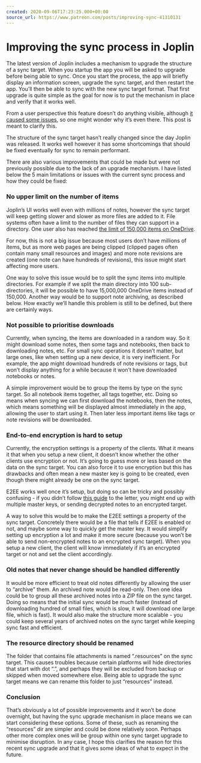 ```yaml
---
created: 2020-09-06T17:23:25.000+00:00
source_url: https://www.patreon.com/posts/improving-sync-41310131
---
```


# Improving the sync process in Joplin

The latest version of Joplin includes a mechanism to upgrade the structure of a sync target. When you startup the app you will be asked to upgrade before being able to sync. Once you start the process, the app will briefly display an information screen, upgrade the sync target, and then restart the app. You’ll then be able to sync with the new sync target format. That first upgrade is quite simple as the goal for now is to put the mechanism in place and verify that it works well.

From a user perspective this feature doesn’t do anything visible, although [it caused some issues](https://github.com/laurent22/joplin/issues/3692#issuecomment-685679213), so one might wonder why it’s even there. This post is meant to clarify this.

The structure of the sync target hasn’t really changed since the day Joplin was released. It works well however it has some shortcomings that should be fixed eventually for sync to remain performant.

There are also various improvements that could be made but were not previously possible due to the lack of an upgrade mechanism. I have listed below the 5 main limitations or issues with the current sync process and how they could be fixed:

### No upper limit on the number of items

Joplin’s UI works well even with millions of notes, however the sync target will keep getting slower and slower as more files are added to it. File systems often have a limit to the number of files they can support in a directory. One user also has reached [the limit of 150,000 items on OneDrive](https://discourse.joplinapp.org/t/limit-on-the-number-of-child-items-was-reached/3804).

For now, this is not a big issue because most users don’t have millions of items, but as more web pages are being clipped (clipped pages often contain many small resources and images) and more note revisions are created (one note can have hundreds of revisions), this issue might start affecting more users.

One way to solve this issue would be to split the sync items into multiple directories. For example if we split the main directory into 100 sub-directories, it will be possible to have 15,000,000 OneDrive items instead of 150,000. Another way would be to support note archiving, as described below. How exactly we’ll handle this problem is still to be defined, but there are certainly ways.

### Not possible to prioritise downloads

Currently, when syncing, the items are downloaded in a random way. So it might download some notes, then some tags and notebooks, then back to downloading notes, etc. For small sync operations it doesn’t matter, but large ones, like when setting up a new device, it is very inefficient. For example, the app might download hundreds of note revisions or tags, but won’t display anything for a while because it won’t have downloaded notebooks or notes.

A simple improvement would be to group the items by type on the sync target. So all notebook items together, all tags together, etc. Doing so means when syncing we can first download the notebooks, then the notes, which means something will be displayed almost immediately in the app, allowing the user to start using it. Then later less important items like tags or note revisions will be downloaded.

### End-to-end encryption is hard to setup

Currently, the encryption settings is a property of the clients. What it means it that when you setup a new client, it doesn’t know whether the other clients use encryption or not. It’s going to guess more or less based on the data on the sync target. You can also force it to use encryption but this has drawbacks and often mean a new master key is going to be created, even though there might already be one on the sync target.

E2EE works well once it’s setup, but doing so can be tricky and possibly confusing - if you didn’t follow [this guide](https://joplinapp.org/help/apps/sync/e2ee) to the letter, you might end up with multiple master keys, or sending decrypted notes to an encrypted target.

A way to solve this would be to make the E2EE settings a property of the sync target. Concretely there would be a file that tells if E2EE is enabled or not, and maybe some way to quickly get the master key. It would simplify setting up encryption a lot and make it more secure (because you won’t be able to send non-encrypted notes to an encrypted sync target). When you setup a new client, the client will know immediately if it’s an encrypted target or not and set the client accordingly.

### Old notes that never change should be handled differently

It would be more efficient to treat old notes differently by allowing the user to “archive” them. An archived note would be read-only. Then one idea could be to group all these archived notes into a ZIP file on the sync target. Doing so means that the initial sync would be much faster (instead of downloading hundred of small files, which is slow, it will download one large file, which is fast). It would also make the structure more scalable - you could keep several years of archived notes on the sync target while keeping sync fast and efficient.

### The resource directory should be renamed

The folder that contains file attachments is named “.resources” on the sync target. This causes troubles because certain platforms will hide directories that start with dot “.”, and perhaps they will be excluded from backup or skipped when moved somewhere else. Being able to upgrade the sync target means we can rename this folder to just “resources” instead.

### Conclusion

That’s obviously a lot of possible improvements and it won’t be done overnight, but having the sync upgrade mechanism in place means we can start considering these options. Some of these, such as renaming the “resources” dir are simpler and could be done relatively soon. Perhaps other more complex ones will be group within one sync target upgrade to minimise disruption. In any case, I hope this clarifies the reason for this recent sync upgrade and that it gives some ideas of what to expect in the future.